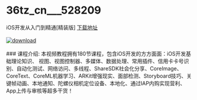 # 36tz_cn___528209
iOS开发从入门到精通[精装版]
[下载地址](http://www.36tz.cn/article/528209 "下载地址")
<br/></br>[![download](http://36tz.cn/muke_img/2019_10_1-132-300x180.png "下载地址")](http://www.36tz.cn/article/528209 "下载地址")
<br/></br>### 课程介绍:
本视频教程拥有180节课程，包含iOS开发的方方面面：iOS开发基础理论知识、 视图、视图控制器、多媒体、数据处理、常用插件、信用卡卡号识别、自动化测试、网络访问、多线程、ShareSDK社会化分享、CoreImage、CoreText、CoreML机器学习、ARKit增强现实、面部检测、Storyboard技巧、关键帧动画、本地通知、陀螺仪相机定位设备、本地化、通过IAP内购实现营利、App上传与审核等超多干货！

 


